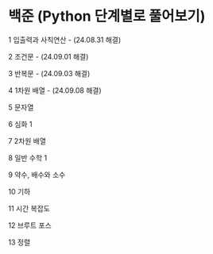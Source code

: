 # 백준 (Python 단계별로 풀어보기)
1	입출력과 사칙연산 - (24.08.31 해결)

2	조건문 - (24.09.01 해결)

3	반복문 - (24.09.03 해결)

4	1차원 배열 - (24.09.08 해결)

5	문자열

6	심화 1

7	2차원 배열

8	일반 수학 1

9	약수, 배수와 소수

10	기하

11	시간 복잡도	

12	브루트 포스	

13	정렬	
